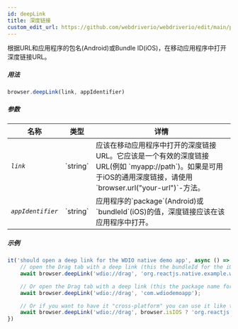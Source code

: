 ```yaml
---
id: deepLink
title: 深度链接
custom_edit_url: https://github.com/webdriverio/webdriverio/edit/main/packages/webdriverio/src/commands/mobile/deepLink.ts
---
```


根据URL和应用程序的包名(Android)或Bundle ID(iOS)，在移动应用程序中打开深度链接URL。

##### 用法

```js
browser.deepLink(link, appIdentifier)
```

##### 参数

<table>
  <thead>
    <tr>
      <th>名称</th><th>类型</th><th>详情</th>
    </tr>
  </thead>
  <tbody>
    <tr>
      <td><code><var>link</var></code></td>
      <td>`string`</td>
      <td>应该在移动应用程序中打开的深度链接URL。它应该是一个有效的深度链接URL(例如 `myapp://path`)。如果是可用于iOS的通用深度链接，请使用 `browser.url("your-url")`-方法。</td>
    </tr>
    <tr>
      <td><code><var>appIdentifier</var></code></td>
      <td>`string`</td>
      <td>应用程序的`package`(Android)或`bundleId`(iOS)的值，深度链接应该在该应用程序中打开。</td>
    </tr>
  </tbody>
</table>

##### 示例

```js title="deeplink.js"
it('should open a deep link for the WDIO native demo app', async () => {
    // open the Drag tab with a deep link (this the bundleId for the iOS Demo App)
    await browser.deepLink('wdio://drag', 'org.reactjs.native.example.wdiodemoapp');

    // Or open the Drag tab with a deep link (this the package name for the Android Demo App)
    await browser.deepLink('wdio://drag', 'com.wdiodemoapp');

    // Or if you want to have it "cross-platform" you can use it like this
    await browser.deepLink('wdio://drag', browser.isIOS ? 'org.reactjs.native.example.wdiodemoapp' : 'com.wdiodemoapp');
})
```